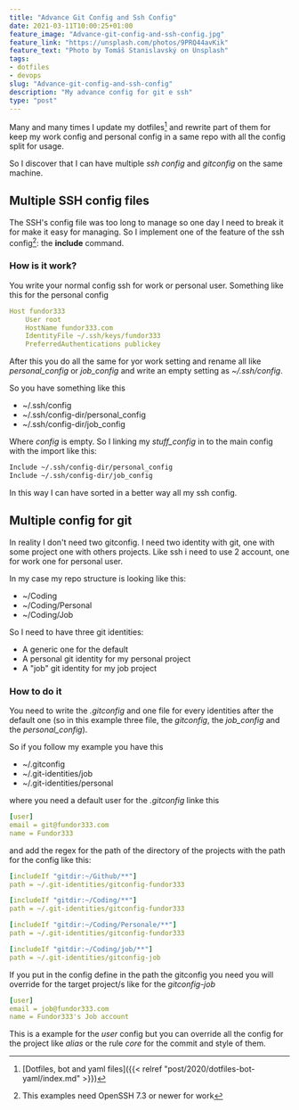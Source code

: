 ```yaml
---
title: "Advance Git Config and Ssh Config"
date: 2021-03-11T10:00:25+01:00
feature_image: "Advance-git-config-and-ssh-config.jpg"
feature_link: "https://unsplash.com/photos/9PRQ44avKik"
feature_text: "Photo by Tomáš Stanislavský on Unsplash"
tags: 
- dotfiles
- devops
slug: "Advance-git-config-and-ssh-config"
description: "My advance config for git e ssh"
type: "post"
---
```


Many and many times I update my dotfiles[^1] and rewrite part of them for keep my work config and personal config in a same repo with all the config split for usage.

So I discover that I can have multiple _ssh config_ and _gitconfig_ on the same machine.

##  Multiple SSH config files

The SSH's config file was too long to manage so one day I need to break it for make it easy for managing. 
So I implement one of the feature of the ssh config[^2]: the __include__ command.

### How is it work?

You write your normal config ssh for work or personal user. Something like this for the personal config

~~~ yaml
Host fundor333
	User root
	HostName fundor333.com
	IdentityFile ~/.ssh/keys/fundor333
	PreferredAuthentications publickey
~~~

After this you do all the same for yor work setting and rename all like _personal_config_ or _job_config_ and write an empty setting as _~/.ssh/config_.

So you have something like this

* ~/.ssh/config
* ~/.ssh/config-dir/personal_config
* ~/.ssh/config-dir/job_config

Where _config_ is empty. So I linking my _stuff_config_ in to the main config with the import like this:

~~~ bash
Include ~/.ssh/config-dir/personal_config
Include ~/.ssh/config-dir/job_config
~~~

In this way I can have sorted in a better way all my ssh config.

## Multiple config for git

In reality I don't need two gitconfig. I need two identity with git, one with some project one with others projects.
Like ssh i need to use 2 account, one for work one for personal user.

In my case my repo structure is looking like this:

* ~/Coding
* ~/Coding/Personal
* ~/Coding/Job

So I need to have three git identities:

* A generic one for the default
* A personal git identity for my personal project
* A "job" git identity for my job project

### How to do it

You need to write the _.gitconfig_ and one file for every identities after the default one (so in this example three file, the _gitconfig_, the _job_config_ and the _personal_config_).

So if you follow my example you have this
 
* ~/.gitconfig
* ~/.git-identities/job
* ~/.git-identities/personal

where you need a default user for the _.gitconfig_ linke this

~~~ yaml
[user]
email = git@fundor333.com
name = Fundor333
~~~

and add the regex for the path of the directory of the projects with the path for the config like this:

~~~ yaml
[includeIf "gitdir:~/Github/**"]
path = ~/.git-identities/gitconfig-fundor333

[includeIf "gitdir:~/Coding/**"]
path = ~/.git-identities/gitconfig-fundor333

[includeIf "gitdir:~/Coding/Personale/**"]
path = ~/.git-identities/gitconfig-fundor333

[includeIf "gitdir:~/Coding/job/**"]
path = ~/.git-identities/gitconfig-job
~~~

If you put in the config define in the path the gitconfig you need you will override for the target project/s like for the _gitconfig-job_

~~~yaml
[user]
email = job@fundor333.com
name = Fundor333's Job account
~~~

This is a example for the _user_ config but you can override all the config for the project like _alias_ or the rule _core_ for the commit and style of them.

[^1]:[Dotfiles, bot and yaml files]({{< relref "post/2020/dotfiles-bot-yaml/index.md" >}})
[^2]: This examples need OpenSSH 7.3 or newer for work
